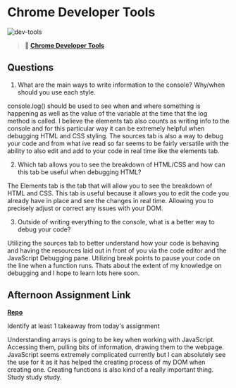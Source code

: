 # Chrome Developer Tools

![dev-tools](https://bcw.blob.core.windows.net/public/img/lesson-images/4571780153354770)

> **📖 [Chrome Developer Tools](https://codeworksacademy.com/fs-student-guide/resources/wk2/03-Chrome-Dev-Tools)**

## Questions

1. What are the main ways to write information to the console? Why/when should you use each style.

console.log() should be used to see when and where something is happening as well as the value of the variable at the time that the log method is called. I believe the elements tab also counts as writing info to the console and for this particular way it can be extremely helpful when debugging HTML and CSS styling. The sources tab is also a way to debug your code and from what ive read so far seems to be fairly versatile with the ability to also edit and add to your code in real time like the elements tab. 

2. Which tab allows you to see the breakdown of HTML/CSS and how can this tab be useful when debugging HTML?

The Elements tab is the tab that will allow you to see the breakdown of HTML and CSS. This tab is useful because it allows you to edit the code you already have in place and see the changes in real time. Allowing you to precisely adjust or correct any issues with your DOM.

3. Outside of writing everything to the console, what is a better way to debug your code?


Utilizing the sources tab to better understand how your code is behaving and having the resources laid out in front of you via the code editor and the JavaScript Debugging pane. Utilizing break points to pause your code on the line when a function runs. Thats about the extent of my knowledge on debugging and I hope to learn lots here soon. 


## Afternoon Assignment Link

**[Repo](https://github.com/JeffreyWatson/parlor)**

Identify at least 1 takeaway from today's assignment

Understanding arrays is going to be key when working with JavaScript. Accessing them, pulling bits of information, drawing them to the webpage. JavaScript seems extremely complicated currently but I can absolutely see the use for it as it has helped the creating process of my DOM when creating one. Creating functions is also kind of a really important thing. Study study study. 
